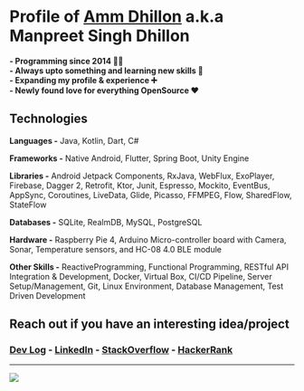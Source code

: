 # **Profile of [Amm Dhillon](https://ammdhillon.com "My Blog") a.k.a Manpreet Singh Dhillon**

**- Programming since 2014 👨‍💻**</br>
**- Always upto something and learning new skills 📖**</br>
**- Expanding my profile & experience ➕**</br>
**- Newly found love for everything OpenSource ❤️**</br>

## **Technologies**
**Languages -** Java, Kotlin, Dart, C#

**Frameworks -** Native Android, Flutter, Spring Boot, Unity Engine

**Libraries -** Android Jetpack Components, RxJava, WebFlux, ExoPlayer, Firebase, Dagger 2, Retrofit, Ktor, Junit, Espresso, Mockito, EventBus, AppSync, Coroutines, LiveData, Glide, Picasso, FFMPEG, Flow, SharedFlow, StateFlow

**Databases -** SQLite, RealmDB, MySQL, PostgreSQL

**Hardware -** Raspberry Pie 4, Arduino Micro-controller board with Camera, Sonar, Temperature sensors, and HC-08 4.0 BLE module

**Other Skills -** ReactiveProgramming, Functional Programming, RESTful API Integration & Development, Docker, Virtual Box, CI/CD Pipeline, Server Setup/Management, Git, Linux Environment, Database Management, Test Driven Development

## **Reach out if you have an interesting idea/project**

### **[Dev Log](https://ammdhillon.com "My Dev Log")  -  [LinkedIn](https://linkedin.com/in/ammdhillon.com "My LinkedIn")  -  [StackOverflow](https://stackoverflow.com/users/5485373/amm-dhillon "My StackOverflow")  - [HackerRank](https://www.hackerrank.com/ammdhillon "My HackerRank")**

<!-- badge_plugin_start -->

***

<a href="https://github.com/ammdhillon" alt="https://github.com/ammdhillon"><img src="https://img.shields.io/static/v1?style=for-the-badge&label=Made%20by&message=Amm Dhillon&color=ae1a1a"></a>

<!-- badge_plugin_end -->